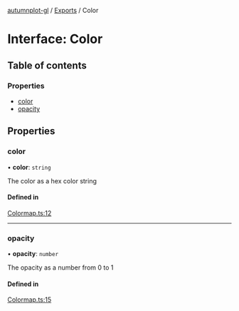 [autumnplot-gl](../README.md) / [Exports](../modules.md) / Color

# Interface: Color

## Table of contents

### Properties

- [color](Color.md#color)
- [opacity](Color.md#opacity)

## Properties

### color

• **color**: `string`

The color as a hex color string

#### Defined in

[Colormap.ts:12](https://github.com/tsupinie/autumnplot-gl/blob/f74c7b8/src/Colormap.ts#L12)

___

### opacity

• **opacity**: `number`

The opacity as a number from 0 to 1

#### Defined in

[Colormap.ts:15](https://github.com/tsupinie/autumnplot-gl/blob/f74c7b8/src/Colormap.ts#L15)
